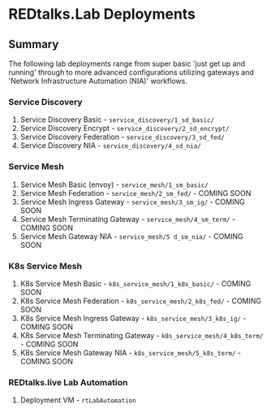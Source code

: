 # REDtalks.Lab Deployments

## Summary

The following lab deployments range from super basic 'just get up and running' through to more advanced configurations utilizing gateways and 'Network Infrastructure Automation (NIA)' workflows.


### Service Discovery

1. Service Discovery Basic                  -   `service_discovery/1_sd_basic/`
2. Service Discovery Encrypt                -   `service_discovery/2_sd_encrypt/`
3. Service Discovery Federation             -   `service_discovery/3_sd_fed/`
4. Service Discovery NIA                    -   `service_discovery/4_sd_nia/`


### Service Mesh

1. Service Mesh Basic (envoy)               -   `service_mesh/1_sm_basic/`
2. Service Mesh Federation                  -   `service_mesh/2_sm_fed/`          - COMING SOON
3. Service Mesh Ingress Gateway             -   `service_mesh/3_sm_ig/`           - COMING SOON
4. Service Mesh Terminating Gateway         -   `service_mesh/4_sm_term/`         - COMING SOON
5. Service Mesh Gateway NIA                 -   `service_mesh/5 d_sm_nia/`        - COMING SOON


### K8s Service Mesh

1. K8s Service Mesh Basic                  -   `k8s_service_mesh/1_k8s_basic/`    - COMING SOON
2. K8s Service Mesh Federation             -   `k8s_service_mesh/2_k8s_fed/`      - COMING SOON
3. K8s Service Mesh Ingress Gateway        -   `k8s_service_mesh/3_k8s_ig/`       - COMING SOON
4. K8s Service Mesh Terminating Gateway    -   `k8s_service_mesh/4_k8s_term/`     - COMING SOON
5. K8s Service Mesh Gateway NIA            -   `k8s_service_mesh/5_k8s_term/`     - COMING SOON


### REDtalks.live Lab Automation
1. Deployment VM                           -   `rtLabAutomation`
